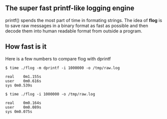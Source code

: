 ## The super fast printf-like logging engine

printf() spends the most part of time in formating strings. The idea of
**flog** is to save raw messages in a binary format as fast as possible and
then decode them into human readable format from outside a program.

## How fast is it

Here is a few numbers to compare flog with dprintf

```
$ time ./flog -m dprintf -i 1000000 -o /tmp/raw.log

real	0m1.155s
user	0m0.616s
sys	0m0.539s
```

```
$ time ./flog -i 1000000 -o /tmp/raw.log

real	0m0.164s
user	0m0.089s
sys	0m0.075s
```
